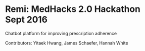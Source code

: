 # Remi: MedHacks 2.0 Hackathon Sept 2016
Chatbot platform for improving prescription adherence

Contributors: Yitaek Hwang, James Schaefer, Hannah White
